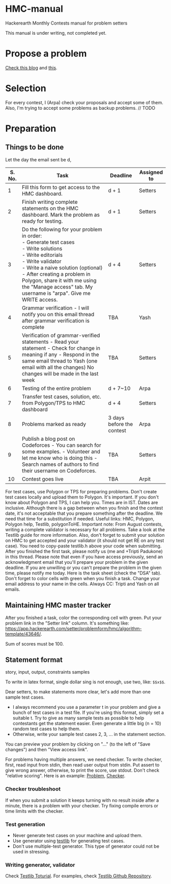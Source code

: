 # HMC-manual
Hackerearth Monthly Contests manual for problem setters

This manual is under writing, not completed yet.

# Propose a problem
[Check this blog](https://codeforces.com/blog/entry/73839) and [this](https://docs.google.com/document/d/1zD2imtOyX4fCFCg_5Yf5Va1Y5KV1494trFgkty_E1wM/edit#heading=h.o69k3hsgdlqi).

# Selection
For every contest, I (Arpa) check your proposals and accept some of them. Also, I'm trying to accept some problems as backup problems. // TODO

# Preparation
## Things to be done
Let the day the email sent be d, 

| S. No. | Task                                                                                                                                                                                                                                                                                                                                                                                                                                                                                               | Deadline    | Assigned to |
|--------|----------------------------------------------------------------------------------------------------------------------------------------------------------------------------------------------------------------------------------------------------------------------------------------------------------------------------------------------------------------------------------------------------------------------------------------------------------------------------------------------------|-------------|-------------|
| 1      | Fill this form to get access to the HMC dashboard.                                                                                                                                                                                                                                                                                                                                                                                                                                                 | d + 1      | Setters     |
| 2      | Finish writing complete statements on the HMC dashboard. Mark the problem as ready for testing.                                                                                                                                                                                                                                                                                                                                                                                                    | d + 1      | Setters     |
| 3      | Do the following for your problem in order: <br>- Generate test cases <br>- Write solutions <br>- Write editorials <br>- Write validator <br>- Write a naive solution (optional)  <br>- After creating a problem in Polygon, share it with me using the "Manage access" tab. My username is "arpa". Give me WRITE access. | d + 4   | Setters     |
| 4      | Grammar verification - I will notify you on this email thread after grammar verification is complete                                                                                                                                                                                                                                                                                                                                                                                               | TBA         | Yash        |
| 5      | Verification of grammar-verified statements - Read your statement - Check for change in meaning if any - Respond in the same email thread to Yash (one email with all the changes) No changes will be made in the last week                                                                                                                                                                                                                                                                            | TBA         | Setters     |
| 6      | Testing of the entire problem                                                                                                                                                                                                                                                                                                                                                                                                                                                                      | d + 7~10 | Arpa        |
| 7      | Transfer test cases, solution, etc. from Polygon/TPS to HMC dashboard                                                                                                                                                                                                                                                                                                                                                                                                                              | d + 4      | Setters     |
| 8      | Problems marked as ready                                                                                                                                                                                                                                                                                                                                                                                                                                                                           | 3 days  before the contest      | Arpa        |
| 9      | Publish a blog post on Codeforces - You can search for some examples. - Volunteer and let me know who is doing this - Search names of authors to find their username on Codeforces.                                                                                                                                                                                                                                                                                                                | TBA         | Setters     |
| 10     | Contest goes live                                                                                                                                                                                                                                                                                                                                                                                                                                                                                  | TBA         | Arpit       |

For test cases, use Polygon or TPS for preparing problems. Don't create test cases locally and upload them to Polygon. It's important. If you don't know about Polygon and TPS, I can help you.
Times are in IST.
Dates are inclusive.
Although there is a gap between when you finish and the contest date, it's not acceptable that you prepare something after the deadline. We need that time for a substitution if needed.
Useful links: HMC, Polygon, Polygon help, Testlib, polygonToHE.
Important note: From August contests, writing a complete validator is necessary for all problems. Take a look at the Testlib guide for more information. Also, don't forget to submit your solution on HMC to get accepted and your validator (it should not get RE on any test case). You need to copy-paste testlib.h above your code when submitting.
After you finished the first task, please notify us (me and +Tripti Padukone) in this thread.
Please note that even if you have access previously, send an acknowledgment email that you'll prepare your problem in the given deadline.
If you are unwilling or you can't prepare the problem in the given time, please notify me today.
Here is the task sheet (check the "DSA" tab). Don't forget to color cells with green when you finish a task. Change your email address to your name in the cells.
Always CC: Tripti and Yash on all emails.

## Maintaining HMC master tracker
After you finished a task, color the corresponding cell with green. Put your problem link in the "Setter link" column. It's something like: https://app.hackerearth.com/setter/problemform/hmc/algorithm-template/43646/.

Sum of scores must be 100.

## Statement format
story, input, output, constraints
samples

To write in latex format, single dollar sing is not enough, use two, like: `$$x$$`.

Dear setters, to make statements more clear, let's add more than one sample test cases.
* I always recommend you use a parameter t in your problem and give a bunch of test cases in a test file. If you're using this format, simply set a suitable t. Try to give as many sample tests as possible to help contestants get the statement easier. Even generate a little big (n = 10) random test cases to help them.
* Otherwise, write your sample test cases 2, 3, ... in the statement section.

You can preview your problem by clicking on "..." (to the left of "Save changes") and then "View access link".

For problems having multiple answers, we need checker. To write checker, first, read input from stdin, then read user output from stdin. Put assert to give wrong answer, otherwise, to print the score, use stdout.
Don't check "relative scoring". 
Here is an example: [Problem](https://www.hackerearth.com/problem/approximate/fractions-sequence-b183b02a/), [Checker](https://github.com/ar-pa/HMC-manual/blob/main/sample-checker.cpp).

### Checker troubleshoot
If when you submit a solution it keeps turning with no result inside after a minute, there is a problem with your checker. Try fixing compile errors or time limits with the checker.

### Test generation
* Never generate test cases on your machine and upload them.
* Use generator using [testlib](http://codeforces.com/testlib) for generating test cases.
* Don't use multiple-test generator. This type of generator could not be used in stressing.

### Writing generator, validator
Check [Testlib Toturial](codeforces.com/testlib). For examples, check [Testlib Github Repository](https://github.com/MikeMirzayanov/testlib).
